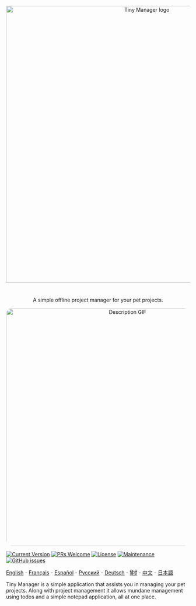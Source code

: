 <p align="center">
  <a href="https://nishantpainter.github.io/tiny-manager/" rel="noopener" target="_blank"><img width="756" src="https://nishantpainter.github.io/tiny-manager/readme_logo_in.png" alt="Tiny Manager logo"></a></p>
</p>

#

<p align="center">
  A simple offline project manager for your pet projects.
</p>

<p align="center">
  <img width="650" src="https://nishantpainter.github.io/tiny-manager/description.gif" alt="Description GIF" style="border-radius:16px"></p>
</p>

[![Current Version](https://img.shields.io/badge/version-1.0.0-green.svg)](https://nishantpainter.github.io/tiny-manager) [![PRs Welcome](https://img.shields.io/badge/PRs-welcome-orange.svg?style=flat-square)](http://makeapullrequest.com) [![License](https://img.shields.io/github/license/day8/re-frame.svg)](https://github.com/nishantpainter/tiny-manager/blob/main/license.txt) [![Maintenance](https://img.shields.io/badge/Maintained%3F-yes-blue.svg)](https://github.com/nishantpainter/tiny-manager/commits/main) [![GitHub issues](https://img.shields.io/github/issues/nishantpainter/tiny-manager)](https://github.com/nishantpainter/tiny-manager/issues)

[English](https://github.com/nishantpainter/tiny-manager/blob/main/README.md) - [Français](https://github.com/nishantpainter/tiny-manager/blob/main/README_FR.md) - [Español](https://github.com/nishantpainter/tiny-manager/blob/main/README_ES.md) - [Pусский](https://github.com/nishantpainter/tiny-manager/blob/main/README_RU.md) - [Deutsch](https://github.com/nishantpainter/tiny-manager/blob/main/README_DE.md) - [हिंदी](https://github.com/nishantpainter/tiny-manager/blob/main/README_IN.md) - [中文](https://github.com/nishantpainter/tiny-manager/blob/main/README_CN.md) - [日本語](https://github.com/nishantpainter/tiny-manager/blob/main/README_JP.md)

Tiny Manager is a simple application that assists you in managing your pet projects. Along with project management it allows mundane management using todos and a simple notepad application, all at one place.